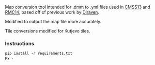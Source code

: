 Map conversion tool intended for .dmm to .yml files used in [CMSS13](https://github.com/cmss13-devs/cmss13) and [RMC14](https://github.com/RMC-14/RMC-14), based off of previous work by [Diraven](https://github.com/diraven/RMC-14/tree/4793b86566b71e51e55c76be23969f805588e9c2/Tools/map_converter).

Modified to output the map file more accurately.

Tile conversions modified for Kutjevo tiles.

### Instructions
```
pip install -r requirements.txt
py .
```
